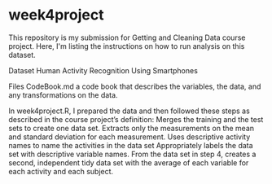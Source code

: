# week4project

This repository is my submission for Getting and Cleaning Data course project. Here, I'm listing the instructions on how to run analysis on this dataset.

Dataset Human Activity Recognition Using Smartphones

Files CodeBook.md a code book that describes the variables, the data, and any transformations on the data.

In week4project.R, I prepared the data and then followed these steps as described in the course project’s definition: Merges the training and the test sets to create one data set. Extracts only the measurements on the mean and standard deviation for each measurement. Uses descriptive activity names to name the activities in the data set Appropriately labels the data set with descriptive variable names. From the data set in step 4, creates a second, independent tidy data set with the average of each variable for each activity and each subject.
